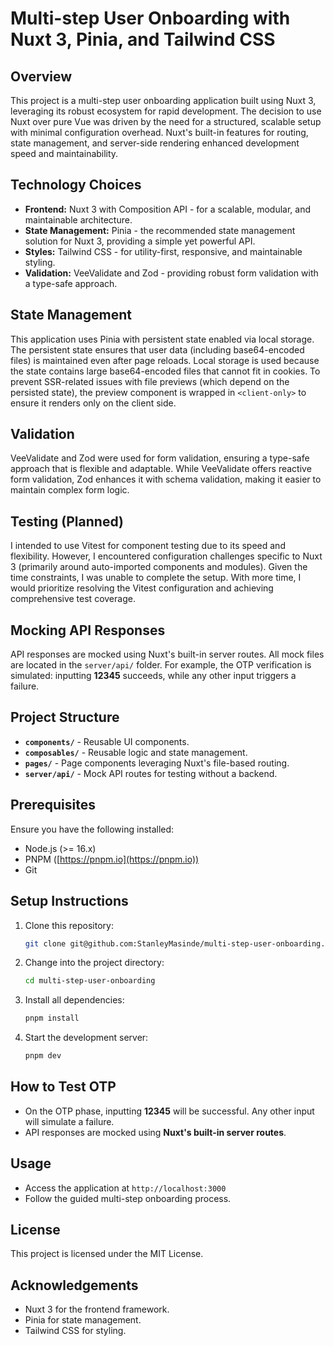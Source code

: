 # Multi-step User Onboarding with Nuxt 3, Pinia, and Tailwind CSS

## Overview

This project is a multi-step user onboarding application built using Nuxt 3, leveraging its robust ecosystem for rapid development. The decision to use Nuxt over pure Vue was driven by the need for a structured, scalable setup with minimal configuration overhead. Nuxt's built-in features for routing, state management, and server-side rendering enhanced development speed and maintainability.

## Technology Choices

* **Frontend:** Nuxt 3 with Composition API - for a scalable, modular, and maintainable architecture.
* **State Management:** Pinia - the recommended state management solution for Nuxt 3, providing a simple yet powerful API.
* **Styles:** Tailwind CSS - for utility-first, responsive, and maintainable styling.
* **Validation:** VeeValidate and Zod - providing robust form validation with a type-safe approach.

## State Management

This application uses Pinia with persistent state enabled via local storage. The persistent state ensures that user data (including base64-encoded files) is maintained even after page reloads. Local storage is used because the state contains large base64-encoded files that cannot fit in cookies. To prevent SSR-related issues with file previews (which depend on the persisted state), the preview component is wrapped in `<client-only>` to ensure it renders only on the client side.

## Validation

VeeValidate and Zod were used for form validation, ensuring a type-safe approach that is flexible and adaptable. While VeeValidate offers reactive form validation, Zod enhances it with schema validation, making it easier to maintain complex form logic.

## Testing (Planned)

I intended to use Vitest for component testing due to its speed and flexibility. However, I encountered configuration challenges specific to Nuxt 3 (primarily around auto-imported components and modules). Given the time constraints, I was unable to complete the setup. With more time, I would prioritize resolving the Vitest configuration and achieving comprehensive test coverage.

## Mocking API Responses

API responses are mocked using Nuxt's built-in server routes. All mock files are located in the `server/api/` folder. For example, the OTP verification is simulated: inputting **12345** succeeds, while any other input triggers a failure.

## Project Structure

* **`components/`** - Reusable UI components.
* **`composables/`** - Reusable logic and state management.
* **`pages/`** - Page components leveraging Nuxt's file-based routing.
* **`server/api/`** - Mock API routes for testing without a backend.

## Prerequisites

Ensure you have the following installed:

* Node.js (>= 16.x)
* PNPM ([https://pnpm.io](https://pnpm.io))
* Git

## Setup Instructions

1. Clone this repository:

   ```bash
   git clone git@github.com:StanleyMasinde/multi-step-user-onboarding.git
   ```

2. Change into the project directory:

   ```bash
   cd multi-step-user-onboarding
   ```

3. Install all dependencies:

   ```bash
   pnpm install
   ```

4. Start the development server:

   ```bash
   pnpm dev
   ```

## How to Test OTP

* On the OTP phase, inputting **12345** will be successful. Any other input will simulate a failure.
* API responses are mocked using **Nuxt's built-in server routes**.

## Usage

* Access the application at `http://localhost:3000`
* Follow the guided multi-step onboarding process.

## License

This project is licensed under the MIT License.

## Acknowledgements

* Nuxt 3 for the frontend framework.
* Pinia for state management.
* Tailwind CSS for styling.
